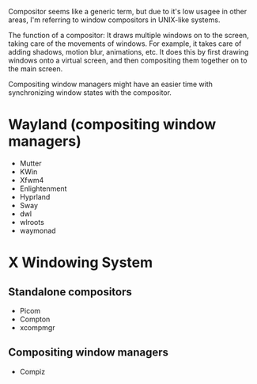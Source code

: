 Compositor seems like a generic term, but due to it's low usagee in other areas, I'm referring to window compositors in UNIX-like systems.

The function of a compositor: It draws multiple windows on to the screen, taking care of the movements of windows. For example, it takes care of adding shadows, motion blur, animations, etc. It does this by first drawing windows onto a virtual screen, and then compositing them together on to the main screen.

Compositing window managers might have an easier time with synchronizing window states with the compositor.

# Wayland (compositing window managers)
- Mutter
- KWin
- Xfwm4
- Enlightenment
- Hyprland
- Sway
- dwl
- wlroots
- waymonad

# X Windowing System
## Standalone compositors
- Picom
- Compton
- xcompmgr
## Compositing window managers
- Compiz